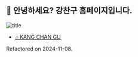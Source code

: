 ## 🎨 안녕하세요? 강찬구 홈페이지입니다.

![title](https://i1.sndcdn.com/avatars-rnMFvBpuxlInhZKm-i0CM4g-t500x500.jpg)

- [🎶 KANG CHAN GU](https://www.kangchangu.com/)

Refactored on 2024-11-08.
